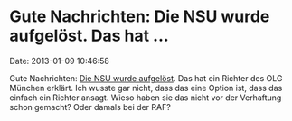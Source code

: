Gute Nachrichten: Die NSU wurde aufgelöst. Das hat \...
=======================================================

Date: 2013-01-09 10:46:58

Gute Nachrichten: [Die NSU wurde
aufgelöst](http://www.tagesschau.de/inland/nsu-prozess100.html). Das hat
ein Richter des OLG München erklärt. Ich wusste gar nicht, dass das eine
Option ist, dass das einfach ein Richter ansagt. Wieso haben sie das
nicht vor der Verhaftung schon gemacht? Oder damals bei der RAF?
